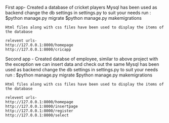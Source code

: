 First app-
    Created a database of cricket players
    Mysql has been used as backend
    change the db settings in settings.py to suit your needs
    run :
        $python manage.py migrate
        $python manage.py makemigrations

    Html files along with css files have been used to display the items of the database
    
    relevent urls-
    http://127.0.0.1:8000/homepage
    http://127.0.0.1:8000/cricapp
    

Second app - 
    Created databse of employee, similar to above project with the exception we can insert data and check out the same
    Mysql has been used as backend
    change the db settings in settings.py to suit your needs
    run :
        $python manage.py migrate
        $python manage.py makemigrations

    Html files along with css files have been used to display the items of the database
    
    relevent urls-
    http://127.0.0.1:8000/homepage
    http://127.0.0.1:8000/insertpage
    http://127.0.0.1:8000/register
    http://127.0.0.1:8000/select
    
    
